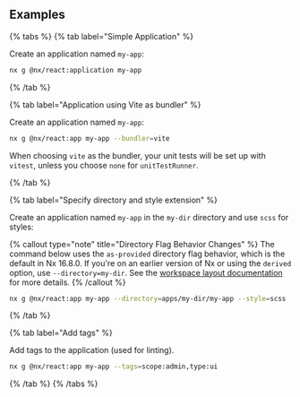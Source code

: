 ## Examples

{% tabs %}
{% tab label="Simple Application" %}

Create an application named `my-app`:

```bash
nx g @nx/react:application my-app
```

{% /tab %}

{% tab label="Application using Vite as bundler" %}

Create an application named `my-app`:

```bash
nx g @nx/react:app my-app --bundler=vite
```

When choosing `vite` as the bundler, your unit tests will be set up with `vitest`, unless you choose `none` for `unitTestRunner`.

{% /tab %}

{% tab label="Specify directory and style extension" %}

Create an application named `my-app` in the `my-dir` directory and use `scss` for styles:

{% callout type="note" title="Directory Flag Behavior Changes" %}
The command below uses the `as-provided` directory flag behavior, which is the default in Nx 16.8.0. If you're on an earlier version of Nx or using the `derived` option, use `--directory=my-dir`. See the [workspace layout documentation](/deprecated/workspace-layout) for more details.
{% /callout %}

```bash
nx g @nx/react:app my-app --directory=apps/my-dir/my-app --style=scss
```

{% /tab %}

{% tab label="Add tags" %}

Add tags to the application (used for linting).

```bash
nx g @nx/react:app my-app --tags=scope:admin,type:ui
```

{% /tab %}
{% /tabs %}
